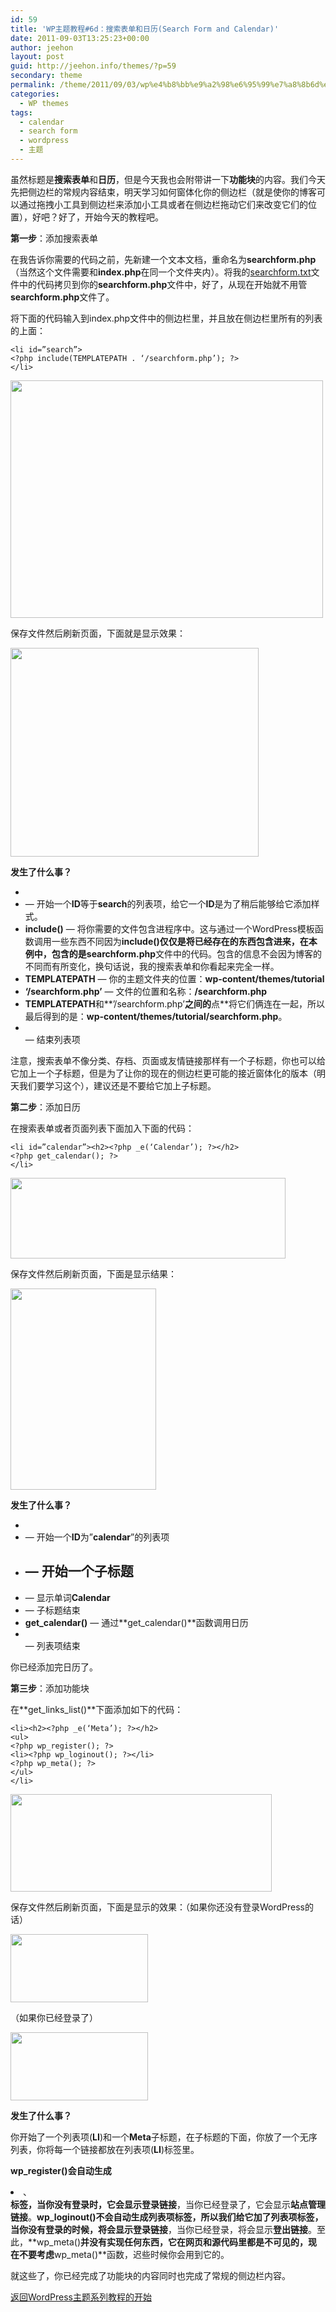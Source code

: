 ```yaml
---
id: 59
title: 'WP主题教程#6d：搜索表单和日历(Search Form and Calendar)'
date: 2011-09-03T13:25:23+00:00
author: jeehon
layout: post
guid: http://jeehon.info/themes/?p=59
secondary: theme
permalink: /theme/2011/09/03/wp%e4%b8%bb%e9%a2%98%e6%95%99%e7%a8%8b6d%ef%bc%9a%e6%90%9c%e7%b4%a2%e8%a1%a8%e5%8d%95%e5%92%8c%e6%97%a5%e5%8e%86search-form-and-calendar/
categories:
  - WP themes
tags:
  - calendar
  - search form
  - wordpress
  - 主题
---
```

虽然标题是**搜索表单**和**日历**，但是今天我也会附带讲一下**功能块**的内容。我们今天先把侧边栏的常规内容结束，明天学习如何窗体化你的侧边栏（就是使你的博客可以通过拖拽小工具到侧边栏来添加小工具或者在侧边栏拖动它们来改变它们的位置），好吧？好了，开始今天的教程吧。

**第一步**：添加搜索表单

在我告诉你需要的代码之前，先新建一个文本文档，重命名为**searchform.php**（当然这个文件需要和**index.php**在同一个文件夹内）。将我的[searchform.txt](http://jeehon.info/samples/searchform.txt)文件中的代码拷贝到你的**searchform.php**文件中，好了，从现在开始就不用管**searchform.php**文件了。

将下面的代码输入到index.php文件中的侧边栏里，并且放在侧边栏里所有的列表的上面：

    <li id=”search”>
    <?php include(TEMPLATEPATH . ‘/searchform.php’); ?>
    </li>
    

[<img src="http://jeehon.info/log/files/2011/08/add-search.gif" alt="" title="add-search" width="500" height="380" class="aligncenter size-full wp-image-824" />](http://jeehon.info/log/files/2011/08/add-search.gif)
  
保存文件然后刷新页面，下面就是显示效果：
  
[<img src="http://jeehon.info/log/files/2011/08/search.gif" alt="" title="search" width="397" height="334" class="aligncenter size-full wp-image-825" />](http://jeehon.info/log/files/2011/08/search.gif)

**发生了什么事？**

  * **<li id=”search”>** &#8212; 开始一个**ID**等于**search**的列表项，给它一个**ID**是为了稍后能够给它添加样式。
  * **include()** &#8212; 将你需要的文件包含进程序中。这与通过一个WordPress模板函数调用一些东西不同因为**include()**仅仅是将已经存在的东西包含进来，在本例中，包含的是**searchform.php**文件中的代码。包含的信息不会因为博客的不同而有所变化，换句话说，我的搜索表单和你看起来完全一样。
  * **TEMPLATEPATH** &#8212; 你的主题文件夹的位置：**wp-content/themes/tutorial**
  * **‘/searchform.php’** &#8212; 文件的位置和名称：**/searchform.php**
  * **TEMPLATEPATH**和**’/searchform.php’**之间的**点**将它们俩连在一起，所以最后得到的是：**wp-content/themes/tutorial/searchform.php**。
  * **</li>** &#8212; 结束列表项

注意，搜索表单不像分类、存档、页面或友情链接那样有一个子标题，你也可以给它加上一个子标题，但是为了让你的现在的侧边栏更可能的接近窗体化的版本（明天我们要学习这个），建议还是不要给它加上子标题。

**第二步**：添加日历

在搜索表单或者页面列表下面加入下面的代码：

    <li id=”calendar”><h2><?php _e(‘Calendar’); ?></h2>
    <?php get_calendar(); ?>
    </li>
    

[<img src="http://jeehon.info/log/files/2011/08/add-calendar.gif" alt="" title="add-calendar" width="440" height="129" class="aligncenter size-full wp-image-826" />](http://jeehon.info/log/files/2011/08/add-calendar.gif)
  
保存文件然后刷新页面，下面是显示结果：
  
[<img src="http://jeehon.info/log/files/2011/08/calendar.gif" alt="" title="calendar" width="233" height="322" class="aligncenter size-full wp-image-827" />](http://jeehon.info/log/files/2011/08/calendar.gif)

**发生了什么事？**

  * **<li id=”calendar”>** &#8212; 开始一个**ID**为”**calendar**”的列表项
  * **<h2>** &#8212; 开始一个子标题
  * **<?php _e(‘Calendar’); ?>** &#8212; 显示单词**Calendar**
  * **</h2>** &#8212; 子标题结束
  * **get_calendar()** &#8212; 通过**get_calendar()**函数调用日历
  * **</li>** &#8212; 列表项结束

你已经添加完日历了。

**第三步**：添加功能块

在**get\_links\_list()**下面添加如下的代码：

    <li><h2><?php _e(‘Meta’); ?></h2>
    <ul>
    <?php wp_register(); ?>
    <li><?php wp_loginout(); ?></li>
    <?php wp_meta(); ?>
    </ul>
    </li>
    

[<img src="http://jeehon.info/log/files/2011/08/add-meta.gif" alt="" title="add-meta" width="418" height="156" class="aligncenter size-full wp-image-828" />](http://jeehon.info/log/files/2011/08/add-meta.gif)
  
保存文件然后刷新页面，下面是显示的效果：（如果你还没有登录WordPress的话）
  
[<img src="http://jeehon.info/log/files/2011/08/meta-logged-out.gif" alt="" title="meta-logged-out" width="220" height="109" class="aligncenter size-full wp-image-829" />](http://jeehon.info/log/files/2011/08/meta-logged-out.gif)
  
（如果你已经登录了）
  
[<img src="http://jeehon.info/log/files/2011/08/meta-logged-in.gif" alt="" title="meta-logged-in" width="220" height="109" class="aligncenter size-full wp-image-830" />](http://jeehon.info/log/files/2011/08/meta-logged-in.gif)

**发生了什么事？**

你开始了一个列表项(**LI**)和一个**Meta**子标题，在子标题的下面，你放了一个无序列表，你将每一个链接都放在列表项(**LI**)标签里。

**wp_register()**会自动生成**<li>**、**</li>**标签，当你没有登录时，它会显示**登录链接**，当你已经登录了，它会显示**站点管理链接**。**wp_loginout()**不会自动生成列表项标签，所以我们给它加了列表项标签，当你没有登录的时候，将会显示**登录链接**，当你已经登录，将会显示**登出链接**。至此，**wp_meta()**并没有实现任何东西，它在网页和源代码里都是不可见的，现在不要考虑**wp_meta()**函数，迟些时候你会用到它的。

就这些了，你已经完成了功能块的内容同时也完成了常规的侧边栏内容。

[返回WordPress主题系列教程的开始](http://jeehon.info/themes/)